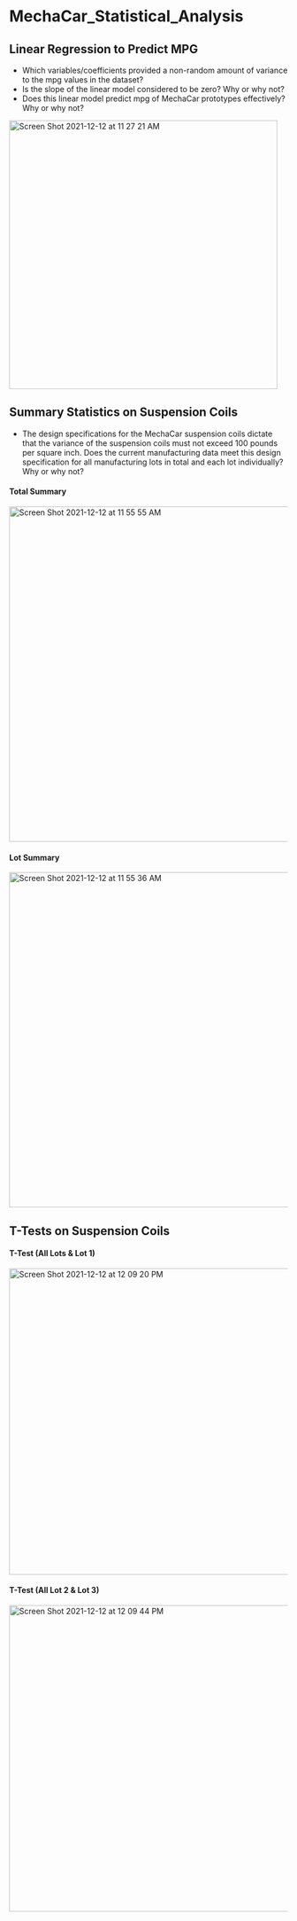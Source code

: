 # MechaCar_Statistical_Analysis

## Linear Regression to Predict MPG

- Which variables/coefficients provided a non-random amount of variance to the mpg values in the dataset?
- Is the slope of the linear model considered to be zero? Why or why not?
- Does this linear model predict mpg of MechaCar prototypes effectively? Why or why not?

<img width="485" alt="Screen Shot 2021-12-12 at 11 27 21 AM" src="https://user-images.githubusercontent.com/89141436/145720808-5580c4a1-861c-46cd-89b6-e0d4b12de1db.png">

## Summary Statistics on Suspension Coils
- The design specifications for the MechaCar suspension coils dictate that the variance of the suspension coils must not exceed 100 pounds per square inch. Does the current manufacturing data meet this design specification for all manufacturing lots in total and each lot individually? Why or why not?

#### Total Summary
<img width="605" alt="Screen Shot 2021-12-12 at 11 55 55 AM" src="https://user-images.githubusercontent.com/89141436/145721668-094a3e8e-d494-4387-9835-05aed31f16f3.png">

#### Lot Summary
<img width="605" alt="Screen Shot 2021-12-12 at 11 55 36 AM" src="https://user-images.githubusercontent.com/89141436/145721669-bd0099e9-ba99-4d25-94fc-30fb6f7cb7d9.png">

## T-Tests on Suspension Coils

#### T-Test (All Lots & Lot 1)
<img width="553" alt="Screen Shot 2021-12-12 at 12 09 20 PM" src="https://user-images.githubusercontent.com/89141436/145722196-dece8580-22d6-492f-8595-5a4683c3d354.png">

#### T-Test (All Lot 2 & Lot 3)
<img width="553" alt="Screen Shot 2021-12-12 at 12 09 44 PM" src="https://user-images.githubusercontent.com/89141436/145722212-dd51b663-757a-4b95-9d82-a843db92d1f0.png">
